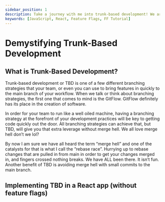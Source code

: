 ```yaml
---
sidebar_position: 1
description: Take a journey with me into trunk-based development! We are going to talk about what TBD is, breaking it down (demystifying), and how to get started. TBD is a great way for your dev team to get started branching efficiently..
keywords: [JavaScript, React, Feature Flags, FF Tutorial]
---
```


# Demystifying Trunk-Based Development

## What is Trunk-Based Development?

Trunk-based development or TBD is one of a few different branching strategies that your team, or even you can use to bring features in quickly to the main branch of your workflow. When we talk or think about branching strategies, the first one that comes to mind is the GitFlow. GitFlow definitely has its place in the creation of software.‍

In order for your team to run like a well oiled machine, having a branching strategy at the forefront of your development practices will be key to getting code quickly out the door. All branching strategies can achieve that, but TBD, will give you that extra leverage without merge hell. We all love merge hell don’t we lol?‍

By now I am sure we have all heard the term “merge hell” and one of the catalysts for that is what I call the “rebase race”. Hurrying up to rebase changes that are pulled in from main in order to get your changes merged in, and fingers crossed nothing breaks. We have ALL been there. It isn’t fun. Another benefit of TBD is avoiding merge hell with small commits to the main branch.

## Implementing TBD in a React app (without feature flags)
